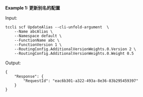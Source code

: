 **Example 1: 更新别名的配置**



Input: 

```
tccli scf UpdateAlias --cli-unfold-argument  \
    --Name abcAlias \
    --Namespace default \
    --FunctionName abc \
    --FunctionVersion 1 \
    --RoutingConfig.AdditionalVersionWeights.0.Version 2 \
    --RoutingConfig.AdditionalVersionWeights.0.Weight 0.5
```

Output: 
```
{
    "Response": {
        "RequestId": "eac6b301-a322-493a-8e36-83b295459397"
    }
}
```

